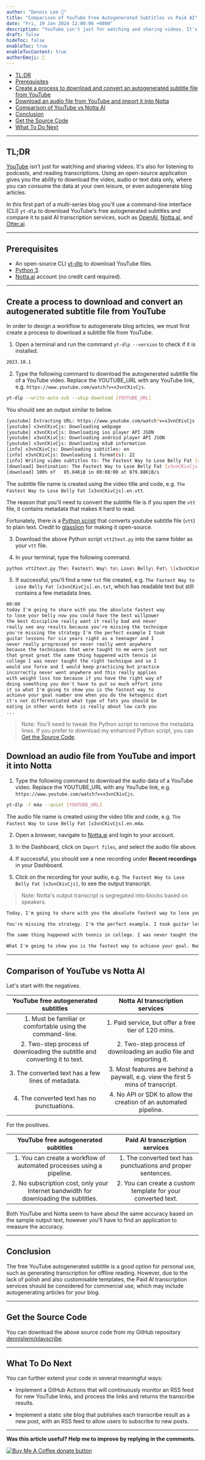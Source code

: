 ```yaml
---
author: "Dennis Lee 👨"
title: "Comparison of YouTube Free Autogenerated Subtitles vs Paid AI"
date: "Fri, 19 Jan 2024 12:00:06 +0800"
description: "YouTube isn't just for watching and sharing videos. It's also for listening to podcasts, and reading transcriptions. Using an open-source application gives you the ability to download the video, audio or text data only, where you can consume the data at your own leisure, or even autogenerate blog articles."
draft: false
hideToc: false
enableToc: true
enableTocContent: true
authorEmoji: 👨
---
```


<!-- TOC depthfrom:2 -->

- [TL;DR](#tldr)
- [Prerequisites](#prerequisites)
- [Create a process to download and convert an autogenerated subtitle file from YouTube](#create-a-process-to-download-and-convert-an-autogenerated-subtitle-file-from-youtube)
- [Download an audio file from YouTube and import it into Notta](#download-an-audio-file-from-youtube-and-import-it-into-notta)
- [Comparison of YouTube vs Notta AI](#comparison-of-youtube-vs-notta-ai)
- [Conclusion](#conclusion)
- [Get the Source Code](#get-the-source-code)
- [What To Do Next](#what-to-do-next)

<!-- /TOC -->

---
## TL;DR

[YouTube](https://youtube.com) isn't just for watching and sharing videos. It's also for listening to podcasts, and reading transcriptions. Using an open-source application gives you the ability to download the video, audio or text data only, where you can consume the data at your own leisure, or even autogenerate blog articles.

In this first part of a multi-series blog you'll use a command-line interface (CLI) `yt-dlp` to download YouTube's free autogenerated subtitles and compare it to paid AI transcription services, such as [OpenAI](https://openai.com), [Notta.ai](https://notta.ai), and [Otter.ai](https://otter.ai).

---
## Prerequisites

* An open-source CLI [yt-dlp](https://github.com/yt-dlp/yt-dlp) to download YouTube files.
* [Python 3](https://www.python.org).
* [Notta.ai](https://notta.ai) account (no credit card required).

---
## Create a process to download and convert an autogenerated subtitle file from YouTube

In order to design a workflow to autogenerate blog articles, we must first create a process to download a subtitle file from YouTube.

1. Open a terminal and run the command `yt-dlp --version` to check if it is installed.

```sh
2023.10.1
```

2. Type the following command to download the autogenerated subtitle file of a YouTube video. Replace the YOUTUBE_URL with any YouTube link, e.g. `https://www.youtube.com/watch?v=x3vnCKivCjs`.

```sh
yt-dlp --write-auto-sub --skip-download [YOUTUBE_URL]
```

You should see an output similar to below.

```sh
[youtube] Extracting URL: https://www.youtube.com/watch?v=x3vnCKivCjs
[youtube] x3vnCKivCjs: Downloading webpage
[youtube] x3vnCKivCjs: Downloading ios player API JSON
[youtube] x3vnCKivCjs: Downloading android player API JSON
[youtube] x3vnCKivCjs: Downloading m3u8 information
[info] x3vnCKivCjs: Downloading subtitles: en
[info] x3vnCKivCjs: Downloading 1 format(s): 22
[info] Writing video subtitles to: The Fastest Way to Lose Belly Fat [x3vnCKivCjs].en.vtt
[download] Destination: The Fastest Way to Lose Belly Fat [x3vnCKivCjs].en.vtt
[download] 100% of   85.84KiB in 00:00:00 at 879.88KiB/s
```

The subtitle file name is created using the video title and code, e.g. `The Fastest Way to Lose Belly Fat [x3vnCKivCjs].en.vtt`.

The reason that you'll need to convert the subtitle file is if you open the `vtt` file, it contains metadata that makes it hard to read.

Fortunately, there is a [Python script](https://gist.github.com/glasslion/b2fcad16bc8a9630dbd7a945ab5ebf5e) that converts youtube subtitle file (`vtt`) to plain text. Credit to [glasslion](https://gist.github.com/glasslion) for making it open-source.

3. Download the above Python script `vtt2text.py` into the same folder as your `vtt` file.

4. In your terminal, type the following command.

```sh
python vtt2text.py The\ Fastest\ Way\ to\ Lose\ Belly\ Fat\ \[x3vnCKivCjs\].en.vtt
```

5. If successful, you'll find a new `txt` file created, e.g. `The Fastest Way to Lose Belly Fat [x3vnCKivCjs].en.txt`, which has readable text but still contains a few metadata lines.

```txt
00:00
today I'm going to share with you the absolute fastest way
to lose your belly now you could have the best willpower
the best discipline really want it really bad and never
really see any results because you're missing the technique
you're missing the strategy I'm the perfect example I took
guitar lessons for six years right as a teenager and I
never really progressed or never really went anywhere
because the techniques that were taught to me were just not
that great great the same thing happened with tennis in
college I was never taught the right technique and so I
would use force and I would keep practicing but practice
incorrectly never went anywhere and this really applies
with weight loss too because if you have the right way of
doing something you don't have to put so much effort into
it so what I'm going to show you is the fastest way to
achieve your goal number one when you do the ketogenic diet
it's not differentiated what type of fats you should be
eating in other words keto is really about low carb you
...
```

> Note: You'll need to tweak the Python script to remove the metadata lines. If you prefer to download my enhanced Python script, you can [Get the Source Code](#get-the-source-code).

## Download an audio file from YouTube and import it into Notta

1. Type the following command to download the audio data of a YouTube video. Replace the YOUTUBE_URL with any YouTube link, e.g. `https://www.youtube.com/watch?v=x3vnCKivCjs`.

```sh
yt-dlp -f m4a --quiet [YOUTUBE_URL]
```

The audio file name is created using the video title and code, e.g. `The Fastest Way to Lose Belly Fat [x3vnCKivCjs].en.m4a`.

2. Open a browser, navigate to [Notta.ai](https://notta.ai) and login to your account.

3. In the Dashboard, click on `Import files`, and select the audio file above.

4. If successful, you should see a new recording under **Recent recordings** in your Dashboard.

5. Click on the recording for your audio, e.g. `The Fastest Way to Lose Belly Fat [x3vnCKivCjs]`, to see the output transcript.

> Note: Notta's output transcript is segregated into blocks based on speakers.

```txt
Today, I'm going to share with you the absolute fastest way to lose your belly. Now, you can have the best willpower, the best discipline, really want it, really bad, and never really see any results because you're missing the technique.

You're missing the strategy. I'm the perfect example. I took guitar lessons for six years as a teenager, and I never really progressed or never really went anywhere because the techniques that were taught to me were just not that great.

The same thing happened with tennis in college. I was never taught the right technique, and so I would use force, and I would keep practicing but practice incorrectly. Never went anywhere. This really applies with weight loss too because if you have the right way of doing something, you don't have to put so much effort into it.

What I'm going to show you is the fastest way to achieve your goal. Number one, when you do the ketogenic diet, it's not differentiated what type of fats you should be eating. In other words, keto is really about low carb.
```

---
## Comparison of YouTube vs Notta AI

Let's start with the negatives.

|                    YouTube free autogenerated subtitles                    |                         Notta AI transcription services                          |
|:--------------------------------------------------------------------------:|:--------------------------------------------------------------------------------:|
|         1. Must be familiar or comfortable using the command-line.         |               1. Paid service, but offer a free tier of 120 mins.                |
| 2. Two-step process of downloading the subtitle and converting it to text. |        2. Two-step process of downloading an audio file and importing it.        |
|             3. The converted text has a few lines of metadata.             | 3. Most features are behind a paywall, e.g. view the first 5 mins of transcript. |
|                 4. The converted text has no punctuations.                 |         4. No API or SDK to allow the creation of an automated pipeline.         |

For the positives.

|                         YouTube free autogenerated subtitles                         |                Paid AI transcription services                |
|:------------------------------------------------------------------------------------:|:------------------------------------------------------------:|
|        1. You can create a workflow of automated processes using a pipeline.         | 1. The converted text has punctuations and proper sentences. |
| 2. No subscription cost, only your Internet bandwidth for downloading the subtitles. | 2. You can create a custom template for your converted text. |

Both YouTube and Notta seem to have about the same accuracy based on the sample output text, however you'll have to find an application to measure the accuracy.

---
## Conclusion

The free YouTube autogenerated subtitle is a good option for personal use, such as generating transcription for offline reading. However, due to the lack of polish and also customisable templates, the Paid AI transcription services should be considered for commercial use, which may include autogenerating articles for your blog.

---
## Get the Source Code

You can download the above source code from my GitHub repository [dennislwm/playscribe](https://github.com/dennislwm/playscribe?tab=readme-ov-file#62-convert-a-subtitle-file-to-text).

---
## What To Do Next

You can further extend your code in several meaningful ways:

* Implement a GitHub Actions that will continuously monitor an RSS feed for new YouTube links, and process the links and returns the transcribe results.

* Implement a static site blog that publishes each transcribe result as a new post, with an RSS feed to allow users to subscribe to new posts.

* * *

**Was this article useful? Help me to improve by replying in the comments.**

[![Buy Me A Coffee donate button](https://img.shields.io/badge/buy%20me%20a%20coffee-donate-yellow.svg)](https://ko-fi.com/dennislwm "Donate to this project using Buy Me A Coffee")
